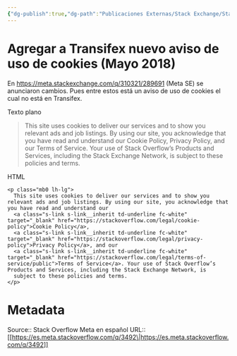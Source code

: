 ```yaml
---
{"dg-publish":true,"dg-path":"Publicaciones Externas/Stack Exchange/Stack Overflow en español/Stack Overflow en español Meta/es.meta.stackoverflow.com-3492.md","permalink":"/publicaciones-externas/stack-exchange/stack-overflow-en-espanol/stack-overflow-en-espanol-meta/es-meta-stackoverflow-com-3492/","title":"Agregar a Transifex nuevo aviso de uso de cookies (Mayo 2018)","hide":true,"noteIcon":"default","created":"2024-04-03T12:49:10.631-06:00","updated":"2024-04-05T16:44:03.342-06:00"}
---
```


# Agregar a Transifex nuevo aviso de uso de cookies (Mayo 2018)

En https://meta.stackexchange.com/q/310321/289691 (Meta SE) se anunciaron cambios. Pues entre estos está un aviso de uso de cookies el cual no está en Transifex.

Texto plano
>This site uses cookies to deliver our services and to show you relevant ads and job listings. By using our site, you acknowledge that you have read and understand our Cookie Policy, Privacy Policy, and our Terms of Service. Your use of Stack Overflow’s Products and Services, including the Stack Exchange Network, is subject to these policies and terms.

HTML

<!-- begin snippet: js hide: false console: true babel: false -->

<!-- language: lang-html -->

    <p class="mb0 lh-lg">
      This site uses cookies to deliver our services and to show you relevant ads and job listings. By using our site, you acknowledge that you have read and understand our
      <a class="s-link s-link__inherit td-underline fc-white" target="_blank" href="https://stackoverflow.com/legal/cookie-policy">Cookie Policy</a>,
      <a class="s-link s-link__inherit td-underline fc-white" target="_blank" href="https://stackoverflow.com/legal/privacy-policy">Privacy Policy</a>, and our
      <a class="s-link s-link__inherit td-underline fc-white" target="_blank" href="https://stackoverflow.com/legal/terms-of-service/public">Terms of Service</a>. Your use of Stack Overflow’s Products and Services, including the Stack Exchange Network, is
      subject to these policies and terms.
    </p>

<!-- end snippet -->



# Metadata
Source:: Stack Overflow Meta en español
URL:: [[https://es.meta.stackoverflow.com/q/3492\|https://es.meta.stackoverflow.com/q/3492]]

